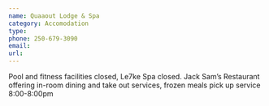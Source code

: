 ```yaml
---
name: Quaaout Lodge & Spa
category: Accomodation
type: 
phone: 250-679-3090
email: 
url: 
---
```


Pool and fitness facilities closed, Le7ke Spa closed. Jack Sam’s Restaurant offering in-room dining and take out services, frozen meals pick up service 8:00-8:00pm